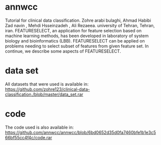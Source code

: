 # annwcc
Tutorial for clinical data classification. Zohre arabi bulaghi, Ahmad Habibi Zad navin ,  Mehdi Hsseinzadeh , Ali Rezaeea.  university of Tehran, Tehran, iran.  FEATURESELECT, an application for feature selection based on machine learning methods, has been developed in laboratory of system biology and bioinformatics (LBB). FEATURESELECT can be applied on problems needing to select subset of features from given feature set. In continue, we describe some aspects of FEATURESELECT.


# data set
All datasets that were used is available in: https://github.com/zohre123/clinical-data-classification./blob/master/data_set.rar


# code
The code used is also available in: https://github.com/annwcc/annwcc/blob/6bd0652d35d0fa7460bfe1b1e3c566bf55cc4f4c/code.rar
